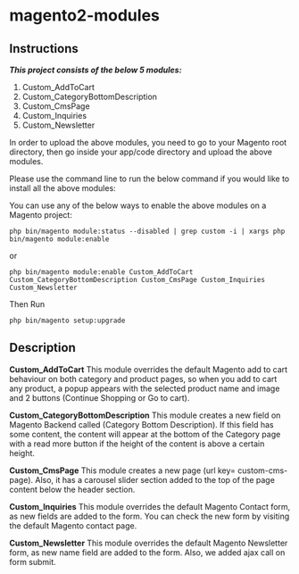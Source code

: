 # magento2-modules
## Instructions
***This project consists of the below 5 modules:***
1. Custom_AddToCart
2. Custom_CategoryBottomDescription
3. Custom_CmsPage
4. Custom_Inquiries
5. Custom_Newsletter

In order to upload the above modules, you need to go to your Magento root directory, then go inside your app/code directory and upload the above modules.  

Please use the command line to run the below command if you would like to install all the above modules:

You can use any of the below ways to enable the above modules on a Magento project:
```
php bin/magento module:status --disabled | grep custom -i | xargs php bin/magento module:enable
```
or

```
php bin/magento module:enable Custom_AddToCart Custom_CategoryBottomDescription Custom_CmsPage Custom_Inquiries Custom_Newsletter

```
Then Run

```
php bin/magento setup:upgrade
```
## Description
**Custom_AddToCart**
This module overrides the default Magento add to cart behaviour on both category and product pages, so when you add to cart any product, a popup appears with the selected product name and image and 2 buttons (Continue Shopping or Go to cart).

**Custom_CategoryBottomDescription**
This module creates a new field on Magento Backend called (Category Bottom Description). If this field has some content, the content will appear at the bottom of the Category page with a read more button if the height of the content is above a certain height.

**Custom_CmsPage**
This module creates a new page (url key= custom-cms-page). Also, it has a carousel slider section added to the top of the page content below the header section.

**Custom_Inquiries**
This module overrides the default Magento Contact form, as new fields are added to the form. You can check the new form by visiting the default Magento contact page.

**Custom_Newsletter**
This module overrides the default Magento Newsletter form, as new name field are added to the form. Also, we added ajax call on form submit.

